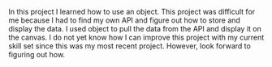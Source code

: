 In this project I learned how to use an object. This project was difficult for me because I had to find my own API and figure out how to store and display the data. I used object to pull the data from the API and display it on the canvas. I do not yet know how I can improve this project with my current skill set since this was my most recent project. However, look forward to figuring out how. 